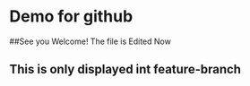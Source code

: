 # Demo for github
##See you
Welcome!
The file is Edited Now
## This is only displayed int feature-branch 
